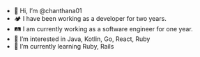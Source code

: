 - 👋 Hi, I’m @chanthana01
- 🏕 I have been working as a developer for two years.
- 🛤 I am currently working as a software engineer for one year.
- 👀 I’m interested in Java, Kotlin, Go, React, Ruby
- 🌱 I’m currently learning Ruby, Rails

<!---
chanthana01/chanthana01 is a ✨ special ✨ repository because its `README.md` (this file) appears on your GitHub profile.
You can click the Preview link to take a look at your changes.
--->
